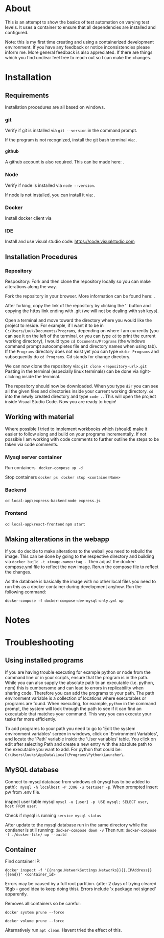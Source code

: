 # About # 
This is an attempt to show the basics of test automation on varying test levels. It uses a container to ensure that all dependencies are installed and configured.

Note: this is my first time creating and using a containerized development environment. If you have any feedback or notice inconsistencies please inform me. More general feedback is also appreciated. If there are things which you find unclear feel free to reach out so I can make the changes.

# Installation # 

## Requirements ##
Installation procedures are all based on windows.

### git ###
Verify if git is installed via `git --version` in the command prompt.

If the program is not recognized, install the git bash terminal via: .

#### github ####
A github account is also required. This can be made here: .

### Node ###
Verify if node is installed via `node --version`. 

If node is not installed, you can install it via: .

### Docker ###
Install docker client via 

### IDE ### 
Install and use visual studio code: https://code.visualstudio.com

<!-- #### VS Code Plugins #### -->


## Installation Procedures ##

### Repository ###
Respository: 
Fork and then clone the repository locally so you can make alterations along the way.

Fork the repository in your browser. More information can be found here: .

After forking, copy the link of the repository by clicking the '' button and copying the https link ending with .git (we will not be dealing with ssh keys). 

Open a terminal and move toward the directory where you would like the project to reside. For example, if I want it to be in `C:/Users/Luuk/Documents/Programs`, depending on where I am currently (you can see it on the left of the terminal, or you can type `cd` to print the current working directory), I would type `cd Documents/Programs` (the windows command prompt autocompletes file and directory names when using tab). If the `Programs` directory does not exist yet you can type `mkdir Programs` and subsequently do `cd Programs`. Cd stands for change directory. 

We can now clone the repository via: 
`git clone <repository-url>.git`
Pasting in the terminal (especially linux terminals) can be done via right-clicking inside the terminal.

The repository should now be downloaded. When you type `dir` you can see all the given files and directories inside your current working directory. `cd` into the newly created directory and type `code .`. This will open the project inside Visual Studio Code. Now you are ready to begin!

## Working with material ##
Where possible I tried to implement workbooks which (should) make it easier to follow along and build on your programs incrementally. If not possible I am working with code comments to further outline the steps to be taken via code comments. 

### Mysql server container ###
Run containers
` docker-compose up -d`

Stop containers
` docker ps `
` docker stop <containerName>`

### Backend ### 
`cd local-app\express-backend`
`node express.js`

### Frontend ###
`cd local-app\react-frontend`
`npm start`

## Making alterations in the webapp ##
If you do decide to make alterations to the weball you need to rebuild the image. This can be done by going to the respective directory and building via
`docker build -t <image-name>:tag .`
Then adjust the docker-compose.yml file to reflect the new image. Rerun the compose file to reflect the changes.

As the database is basically the image with no other local files you need to run this as a docker container during development anyhow. Run the following command:

`docker-compose -f docker-compose-dev-mysql-only.yml up`

# Notes #


# Troubleshooting #

## Using installed programs ##
If you are having trouble executing for example python or node from the command line or in your scripts, ensure that the program is in the path. While you can also supply the absolute path to an executable (i.e. python, npm) this is cumbersome and can lead to errors in replicability when sharing code. Therefore you can add the programs to your path. The path environment variable is a collection of locations where executables or programs are found. When executing, for example, `python` in the command prompt, the system will look through the path to see if it can find an executable that matches your command. This way you can execute your tasks far more efficiently.

To add programs to your path you need to go to 'Edit the system environment variables' screen in windows, click on 'Environment Variables', and locate the 'Path' variable inside the 'User variables' table. You click on edit after selecting Path and create a new entry with the absolute path to the executable you want to add. For python that could be: `C:\Users\luuks\AppData\Local\Programs\Python\Launcher\`. 

## MySQL database ##

Connect to mysql database from windows cli (mysql has to be added to path):
` mysql -h localhost -P 3306 -u testuser -p`. When prompted insert pw from .env file.

inspect user table mysql
```mysql -u {user} -p```
`
USE mysql;
SELECT user, host FROM user;`

Check if mysql is running
``` service mysql status ```

After update to the mysql database run in the same directory while the contianer is still running:
`docker-compose down -v`
Then run: 
`docker-compose -f ./docker-file/ up --build`

## Container ##
Find container IP:

``` docker inspect -f '{{range.NetworkSettings.Networks}}{{.IPAddress}}{{end}}' <container_id> ```

Errors may be caused by a full root partition. (after 2 days of trying cleared 16gb - good idea to keep doing this). Errors include 'x package not signed' apparently.

Removes all containers so be careful:

`docker system prune --force`

`docker volume prune --force`

Alternatively run `apt clean`. Havent tried the effect of this.